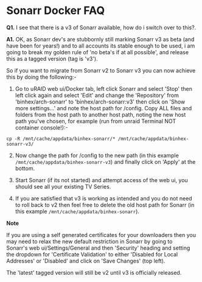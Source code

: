 # **Sonarr Docker FAQ**

**Q1.** I see that there is a v3 of Sonarr available, how do i switch over to this?.

​**A1.** OK, as Sonarr dev's are stubbornly still marking Sonarr v3 as beta (and have been for years!) and to all accounts its stable enough to be used, i am going to break my golden rule of 'no beta's if at all possible', and release this as a tagged version (tag is 'v3').

So if you want to migrate from Sonarr v2 to Sonarr v3 you can now achieve this by doing the following:-

1. Go to uRAID web ui/Docker tab, left click Sonarr and select 'Stop' then left click again and select 'Edit' and change the 'Repository' from 'binhex/arch-sonarr' to 'binhex/arch-sonarr:v3' then click on 'Show more settings...' and note the host path for /config. Copy ALL files and folders from the host path to another host path, noting the new host path you've chosen, for example (run from unraid Terminal NOT container console!):-
```
cp -R /mnt/cache/appdata/binhex-sonarr/* /mnt/cache/appdata/binhex-sonarr-v3/
```
2. Now change the path for /config to the new path (in this example ```/mnt/cache/appdata/binhex-sonarr-v3```) and finally click on 'Apply' at the bottom.

3. Start Sonarr (if its not started) and attempt access of the web ui, you should see all your existing TV Series.

4. If you are satisfied that v3 is working as intended and you do not need to roll back to v2 then feel free to delete the old host path for Sonarr (in this example ```/mnt/cache/appdata/binhex-sonarr```).

**Note**

If you are using a self generated certificates for your downloaders then you may need to relax the new default restriction in Sonarr by going to Sonarr's web ui/Settings/General and then 'Security' heading and setting the dropdown for 'Certificate Validation' to either 'Disabled for Local Addresses' or 'Disabled' and click on 'Save Changes' (top left).  

The 'latest' tagged version will still be v2 until v3 is officially released.
